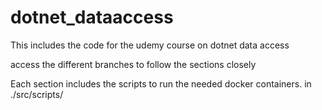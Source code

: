 # dotnet_dataaccess
This includes the code for the udemy course on dotnet data access

access the different branches to follow the sections closely

Each section includes the scripts to run the needed docker containers.
in 
./src/scripts/
